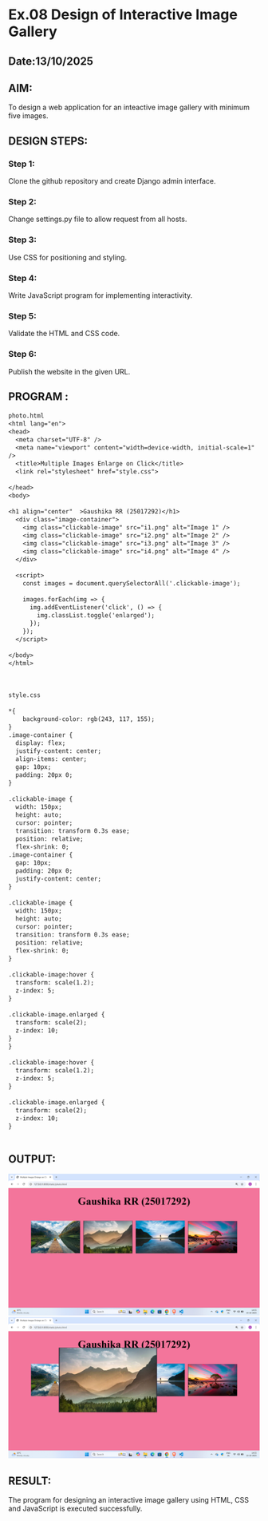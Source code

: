 # Ex.08 Design of Interactive Image Gallery
## Date:13/10/2025

## AIM:
To design a web application for an inteactive image gallery with minimum five images.

## DESIGN STEPS:

### Step 1:
Clone the github repository and create Django admin interface.

### Step 2:
Change settings.py file to allow request from all hosts.

### Step 3:
Use CSS for positioning and styling.

### Step 4:
Write JavaScript program for implementing interactivity.

### Step 5:
Validate the HTML and CSS code.

### Step 6:
Publish the website in the given URL.

## PROGRAM :
```
photo.html
<html lang="en">
<head>
  <meta charset="UTF-8" />
  <meta name="viewport" content="width=device-width, initial-scale=1" />
  <title>Multiple Images Enlarge on Click</title>
  <link rel="stylesheet" href="style.css">

</head>
<body>

<h1 align="center"  >Gaushika RR (25017292)</h1>
  <div class="image-container">
    <img class="clickable-image" src="i1.png" alt="Image 1" />
    <img class="clickable-image" src="i2.png" alt="Image 2" />
    <img class="clickable-image" src="i3.png" alt="Image 3" />
    <img class="clickable-image" src="i4.png" alt="Image 4" />
  </div>

  <script>
    const images = document.querySelectorAll('.clickable-image');

    images.forEach(img => {
      img.addEventListener('click', () => {
        img.classList.toggle('enlarged');
      });
    });
  </script>

</body>
</html>



style.css

*{
    background-color: rgb(243, 117, 155);
}
.image-container {
  display: flex;
  justify-content: center; 
  align-items: center;     
  gap: 10px;              
  padding: 20px 0;
}

.clickable-image {
  width: 150px;
  height: auto;
  cursor: pointer;
  transition: transform 0.3s ease;
  position: relative;
  flex-shrink: 0;
.image-container {
  gap: 10px;
  padding: 20px 0;
  justify-content: center; 
}

.clickable-image {
  width: 150px;
  height: auto;
  cursor: pointer;
  transition: transform 0.3s ease;
  position: relative;
  flex-shrink: 0;
}

.clickable-image:hover {
  transform: scale(1.2);
  z-index: 5;
}

.clickable-image.enlarged {
  transform: scale(2);
  z-index: 10;
}
}

.clickable-image:hover {
  transform: scale(1.2);
  z-index: 5;
}

.clickable-image.enlarged {
  transform: scale(2);
  z-index: 10;
}


```
## OUTPUT:
![alt text](<Screenshot (49).png>)
![alt text](<Screenshot (50).png>)

## RESULT:
The program for designing an interactive image gallery using HTML, CSS and JavaScript is executed successfully.
